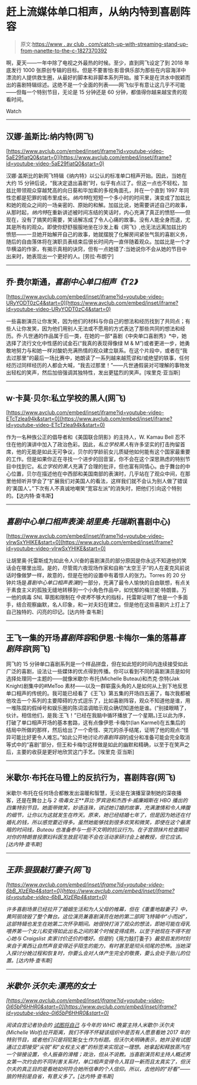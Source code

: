 # 赶上流媒体单口相声，从纳内特到喜剧阵容

> 原文:[https://www . av club . com/catch-up-with-streaming-stand-up-from-nanette-to-the-c-1827370392](https://www.avclub.com/catch-up-with-streaming-stand-up-from-nanette-to-the-c-1827370392)

啊，夏天——一年中除了电视之外最热的时候。至少，直到网飞设定了到 2018 年底发行 1000 张原创专辑的目标。但是不要害怕:影音俱乐部为那些在内容海洋中漂流的人提供救生圈，从最好的脚本和非脚本系列开始。接下来是在洪水中脱颖而出的喜剧特辑综述。这绝不是一个全面的列表——网飞似乎有意让这几乎不可能——但每一个特别节目，无论是 15 分钟还是 60 分钟，都值得你越来越宝贵的观看时间。

Watch

* * *

## 汉娜·盖斯比:纳内特(网飞)

 [https://www.avclub.com/embed/inset/iframe?id=youtube-video-5aE29fiatQ0&start=0](https://www.avclub.com/embed/inset/iframe?id=youtube-video-5aE29fiatQ0&start=0) 

汉娜·盖斯比的新网飞特辑《纳内特》以公认的标准单口相声开始。因此，当她在大约 15 分钟后说，“我决定退出喜剧”时，似乎有点过了。但这一点也不轻松，加兹比带领观众穿越梵高的向日葵和毕加索的多视角面孔，并在一个直到 1997 年同性恋都是犯罪的城市里成长。*纳内特*在短短一个多小时的时间里，演变成了加兹比和她的观众之间的一场亲密的、原始的和解。加兹比说，她需要讲述自己的故事，从那时起，*纳内特*在重新讲述被时间冻结的笑话时，内心充满了真正的愤怒——但现在，没有了搞笑的需要，笑话解冻成了令人心痛的故事。没有人能全身而退，尤其是所有的观众。即使你舒舒服服地坐在沙发上看《网飞》,也无法远离加兹比的愤怒——一旦她开始解开自己的故事，她就摆脱了化解房间紧张气氛的喜剧义务，随后的自由落体将在演职员表结束后很长时间内一直伴随着观众。加兹比是一个才华横溢的作家，有揭示真相的诀窍，但有一点她错了:当她说你不会从她的节目中出来时，她表现出一个更好的人。[劳拉·布朗宁]

* * *

## **乔·费尔斯通，*喜剧中心单口相声《T2》***

 [https://www.avclub.com/embed/inset/iframe?id=youtube-video-URyYODT0zC4&start=0](https://www.avclub.com/embed/inset/iframe?id=youtube-video-URyYODT0zC4&start=0) 

一些喜剧演员让你发笑，因为他们的材料与你自己的想法和经历找到了共同点；有些人让你发笑，因为他们用别人无法或不愿用的方式表达了那些共同的想法和经历。乔·凡世通的作品属于后一类，在她的一部*喜剧《中央单口喜剧秀》*中，她选择了流行文化中性感的试金石(“我真的表现得像绿 M & M”)或者更进一步，她勇敢地努力与和她一样对酸奶充满热情的观众建立联系。在这个片段中，或者在“我去过那里”的最后一场比赛中，她朗读了一系列越来越荒谬和/或绝望的轶事，任何经历过同样经历的人都会大喊，“我去过那里！”——凡世通假装对可理解的事物发出轻松的笑声，然后加倍强调其独特性，发出更猛烈的笑声。[埃里克·亚当斯]

* * *

## w·卡莫·贝尔:私立学校的黑人(网飞)

 [https://www.avclub.com/embed/inset/iframe?id=youtube-video-ETcTzlea94k&start=0](https://www.avclub.com/embed/inset/iframe?id=youtube-video-ETcTzlea94k&start=0) 

作为一名种族公正的倡导者和《美国联合阴影》的主持人，W. Kamau Bell 忍不住在他的演讲中加入了政治色彩。因此，*私立学校黑人*有许多坚实的打击拘留首席，他的无能是如此无可争议，贝尔的学龄前女儿质疑他如何能有这个国家最重要的工作。但是如果你正在寻找一个进步的回音室，你不会在这个深思熟虑的特别节目中找到它。*私立学校的黑人*充满了合理的批评，但也富有同情心。由于舞台的中心位置，贝尔在描述他在中西部和美国南部的表演时，几乎站在了观众中间，在那里他倾听并学会了“扩展我们对美国人的看法，这样我们就不会认为别人做了错误的‘美国人’。”下次有人不真诚地嘲笑“宽容左派”的消失时，把他们引向这个特别的。【达内特·查韦斯】

* * *

## ***喜剧中心单口相声表演:胡里奥·托瑞斯*(喜剧中心)**

 [https://www.avclub.com/embed/inset/iframe?id=youtube-video-vIrwSxYHIKE&start=0](https://www.avclub.com/embed/inset/iframe?id=youtube-video-vIrwSxYHIKE&start=0) 

让胡里奥·托雷斯成为如此令人兴奋的喜剧演员的部分原因是你永远不知道他的笑话会在哪里出现。是的，尽管周六夜现场作家和自称“太空王子”的人在麦克风前说话时像做梦一样，故意的，但是在他的设置中有着惊人的张力。Torres 的 20 分钟片场是*喜剧中心单口相声表演*的一部分，充满了最令人愉快的自由联想，有点关于素食主义的孤独无缝地转移到一个小角色作品中，如忧郁的梅兰妮·特朗普。万一他的病毒 *SNL* 草图和限制在*今夜秀*不够大的指标，托雷斯证明了他是一个多面手，结合观察幽默，名人印象，和一对夫妇在建立。但是他在这些喜剧片上打上了自己独特的、闪亮的印记。[达内特·查韦斯]

* * *

## **王飞一集的开场*喜剧阵容*和伊恩·卡梅尔一集的落幕*喜剧阵容*(网飞)**

网飞的 15 分钟单口喜剧系列是一个样品拼盘，但在如此短的时间内连续接受如此广泛的喜剧，设法让一些媒体的优点得到传播。你可以看到不同的喜剧演员是如何选择处理同一主题的——就像米歇尔·布托(Michelle Buteau)和杰克·奈特(Jak Knight)剧集中的#MeToo 素材——以及一群崭露头角的人是如何从上到下地反思单口相声的传统的。我可能已经看了《王飞》第五集的开场四五遍了，每次我都被他攻击一个系列的主要障碍的方式逗乐了，比如喜剧阵容，观众不知道他是谁，用一堆陈腐的假绰号和娱乐圈的陈词滥调暗示观众确切知道他是谁。(“别揉眼睛了，伙计。相信他们，是我:王飞！”已经在我脑中循环播放了一个星期。)王以此为序，打破了单口相声开场的基本套路，这有点像伊恩·卡梅尔(Ian Karmel)在五集后的结局中所做的那样，然后给出了一个奇怪、突兀的杀手结尾，证明了他的观点:“怪异可能比好更令人难忘。”如此公开地讨论*的喜剧阵容*的成分和准备可能会完全取消等式中的“喜剧”部分，但王和卡梅尔这样做是如此的幽默和精确，以至于在笑声之后，主要的收获是更好地欣赏这门手艺。[埃里克·亚当斯]

* * *

## 米歇尔·布托在马镫上的反抗行为，喜剧阵容(网飞)

米歇尔·布托在任何场合都散发出温暖和智慧，无论是在演播室录制她的深夜播客，还是在舞台上与 *2 吸毒女王**菲比·罗宾逊和杰西卡·威廉姆斯在 HBO 播出的四集特别节目。她面带微笑，妙语连珠，讲述她订婚的故事，充满激情和令人捧腹的细节，让你以为这就发生在昨天。原来，她已经结婚七年了，但是因为她还在付婚礼的钱，所以感觉要近得多。虽然她能够找到很多欢笑和微笑，即使在这个最黑暗的时间线，Buteau 也准备参与一些不文明的抗议行为。在子宫颈抹片检查期间对你的特朗普投票妇科医生放屁可能不会在活动家研讨会上被教授，但它应该。[达内特·查韦斯]*

* * *

## **王菲:狠狠敲打妻子*(网飞)*

 *[https://www.avclub.com/embed/inset/iframe?id=youtube-video-6bB_XlzERp4&start=0](https://www.avclub.com/embed/inset/iframe?id=youtube-video-6bB_XlzERp4&start=0)* 

*许多喜剧场景已经拉开了婚姻生活和为人父母的帷幕，但在《重重地敲妻子》中，黄阿丽烧毁了整个舞台。这位演员兼喜剧演员在她的第二部网飞特辑中“小而凶”，这部特辑也发生在她第二次怀孕期间。她很快打消了观众的想法，即她可能在母乳喂养第一个女儿和变得如此出名之间的某个时候变得成熟，以至于她现在不得不担心她与 Craigslist 卖家讨价还价的嗜好。但是*的《用力敲打妻子》*最受启发的时刻来自于黄西让自然声音变得近乎陌生的能力，有时甚至是彻头彻尾的恐怖。当她深入探讨分娩过程和恢复时，你要么会对人体产生完全的敬畏，要么会处于胎儿的位置。[达内特·查韦斯]*

* * *

## *米歇尔·沃尔夫:漂亮的女士*

 *[https://www.avclub.com/embed/inset/iframe?id=youtube-video-0i65bP6HHR0&start=0](https://www.avclub.com/embed/inset/iframe?id=youtube-video-0i65bP6HHR0&start=0)* 

*阅读白宫记者协会的 [试图将自己](https://news.avclub.com/whca-throws-michelle-wolf-under-the-bus-not-in-the-sp-1825651948) 与今年的 WHC 晚宴主持人米歇尔·沃尔夫(Michelle Wolf)拉开距离，我们不得不怀疑该组织中是否有人愿意看她 2017 年的特别节目，或者他们只是将*尼斯女士*作为标题。但沃尔夫明确表示，她并没有试图通过立即接受“尖锐”和“女权主义者”的标签来实现这一理想。她拿起和释放蒸汽在一个铆接设置，令人振奋的滑稽；政治，但从不说教。当喜剧演员和主持人概述男女第一次约会的不同利害关系时，单口相声变得令人耳目一新而且太真实了，但沃尔夫的真正目的是看她如何符合她所信奉的个人信仰。所以，去他妈的“好看”——狼的特别是自省，有意义多了。[达内特·查韦斯]*